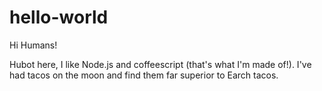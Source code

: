 # hello-world

Hi Humans!

Hubot here, I like Node.js and coffeescript (that's what I'm made of!).
I've had tacos on the moon and find them far superior to Earch tacos.
